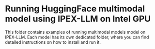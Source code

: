 # Running HuggingFace multimodal model using IPEX-LLM on Intel GPU

This folder contains examples of running multimodal models model on IPEX-LLM. Each model has its own dedicated folder, where you can find detailed instructions on how to install and run it.
